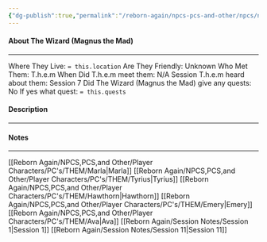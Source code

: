```yaml
---
{"dg-publish":true,"permalink":"/reborn-again/npcs-pcs-and-other/npcs/no/the-wizard-magnus-the-mad/"}
---
```



#### About The Wizard (Magnus the Mad)
---
Where They Live: `= this.location`
Are They Friendly: Unknown
Who Met Them: T.h.e.m
When Did T.h.e.m meet them: N/A
Session T.h.e.m heard about them: Session 7
Did The Wizard (Magnus the Mad) give any quests: No
	If yes what quest: `= this.quests`


#### Description


---

#### Notes
---
[[Reborn Again/NPCS,PCS,and Other/Player Characters/PC's/THEM/Marla\|Marla]] [[Reborn Again/NPCS,PCS,and Other/Player Characters/PC's/THEM/Tyrius\|Tyrius]] [[Reborn Again/NPCS,PCS,and Other/Player Characters/PC's/THEM/Hawthorn\|Hawthorn]] [[Reborn Again/NPCS,PCS,and Other/Player Characters/PC's/THEM/Emery\|Emery]] [[Reborn Again/NPCS,PCS,and Other/Player Characters/PC's/THEM/Ava\|Ava]] 
[[Reborn Again/Session Notes/Session 1\|Session 1]] 
[[Reborn Again/Session Notes/Session 11\|Session 11]]



